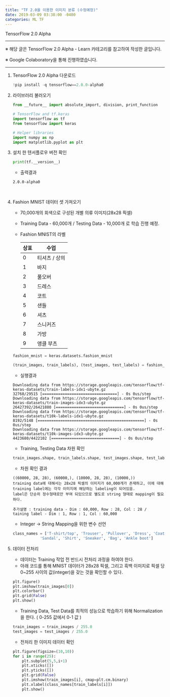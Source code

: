 ```yaml
---
title: "TF 2.0을 이용한 이미지 분류 (수정예정)"
date: 2019-03-09 03:38:00 -0400
categories: ML TF
---
```


TensorFlow 2.0 Alpha

______________________________________

※ 해당 글은 TensorFlow 2.0 Alpha - Learn 카테고리를 참고하여 작성한 글입니다.

※ Google Colaboratory을 통해 진행하였습니다.

________________________________________



1. TensorFlow 2.0 Alpha 다운로드

   ```python
   !pip install -q tensorflow==2.0.0-alpha0
   ```

2. 라이브러리 불러오기

   ```python
   from __future__ import absolute_import, division, print_function
   
   # TensorFlow and tf.keras
   import tensorflow as tf
   from tensorflow import keras
   
   # Helper libraries
   import numpy as np
   import matplotlib.pyplot as plt
   
   ```

3. 설치 한 텐서플로우 버전 확인

   ```python
   print(tf.__version__)
   ```
   - 출력결과
   ```
   2.0.0-alpha0
   ```
   
   ​	

4. Fashion MNIST 데이터 셋 가져오기

   - 70,000개의 회색으로 구성된 개별 의류 이미지(28x28 픽셀)

   - Training Data - 60,000개 / Testing Data - 10,000개 로 학습 진행 예정.

   - Fashion MNIST의 라벨

     | 상표 | 수업        |
     | ---- | ----------- |
     | 0    | 티셔츠 / 상의 |
     | 1    | 바지        |
     | 2    | 풀오버      |
     | 3    | 드레스      |
     | 4    | 코트        |
     | 5    | 샌들        |
     | 6    | 셔츠        |
     | 7    | 스니커즈      |
     | 8    | 가방        |
     | 9    | 앵클 부츠   |

   ```python
   fashion_mnist = keras.datasets.fashion_mnist
   
   (train_images, train_labels), (test_images, test_labels) = fashion_mnist.load_data()
   ```
   
   - 실행결과
   ```
   Downloading data from https://storage.googleapis.com/tensorflow/tf-keras-datasets/train-labels-idx1-ubyte.gz
   32768/29515 [=================================] - 0s 0us/step
   Downloading data from https://storage.googleapis.com/tensorflow/tf-keras-datasets/train-images-idx3-ubyte.gz
   26427392/26421880 [==============================] - 0s 0us/step
   Downloading data from https://storage.googleapis.com/tensorflow/tf-keras-datasets/t10k-labels-idx1-ubyte.gz
   8192/5148 [===============================================] - 0s 0us/step
   Downloading data from https://storage.googleapis.com/tensorflow/tf-keras-datasets/t10k-images-idx3-ubyte.gz
   4423680/4422102 [==============================] - 0s 0us/step
   ```
   
   - Training, Testing Data 차원 확인
   ```python
   train_images.shape, train_labels.shape, test_images.shape, test_labels.shape
   ```
   
   - 차원 확인 결과
   ```
   ((60000, 28, 28), (60000,), (10000, 28, 28), (10000,))
   training data에 대해서는 28x28 픽셀의 이미지가 60,000개가 존재하고, 이에 대해 training label에는 각각 이미지에 해당하는 labeling이 되어있음.
   label은 단순히 정수형태로만 부여 되있으므로 별도로 string 형태로 mapping이 필요하다.
   
   추가설명 : training data - Dim : 60,000, Row : 28, Col : 28 / taining label - Dim : 1, Row : 1, Col : 60,000
   ```
   
   - Integer -> String Mapping을 위한 변수 선언

   ```python
   class_names = ['T-shirt/top', 'Trouser', 'Pullover', 'Dress', 'Coat', 
               'Sandal', 'Shirt', 'Sneaker', 'Bag', 'Ankle boot']
   ```
  
   
5. 데이터 전처리
   - 데이터는 Training 작업 전 반드시 전처리 과정을 하여야 한다.
   - 아래 코드를 통해 MNIST 데이터가 28x28 픽셀, 그리고 흑백 이미지로 픽셀 당 0~255 사이의 값(integer)을 갖는 것을 확인할 수 있다.
   
   ```python
   plt.figure()
   plt.imshow(train_images[0])
   plt.colorbar()
   plt.grid(False)
   plt.show()
   ```
   - Training Data, Test Data를 최적의 성능으로 학습하기 위해 Normalization을 한다. ( 0-255 값에서 0-1 값 )
   ```python
   train_images = train_images / 255.0
   test_images = test_images / 255.0
   ```
   - 전처리 한 이미지 데이터 확인
   ```python
   plt.figure(figsize=(10,10))
   for i in range(25):
       plt.subplot(5,5,i+1)
       plt.xticks([])
       plt.yticks([])
       plt.grid(False)
       plt.imshow(train_images[i], cmap=plt.cm.binary)
       plt.xlabel(class_names[train_labels[i]])
       plt.show()
   ```




   
